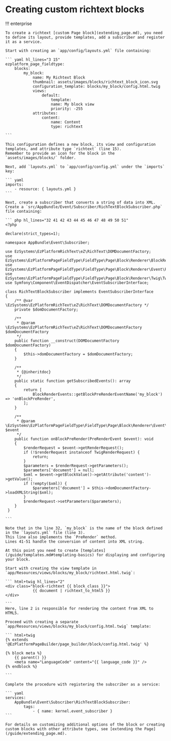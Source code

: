 # Creating custom richtext blocks

!!! enterprise

    To create a richtext [custom Page block](extending_page.md), you need to define its layout, provide templates, add a subscriber and register it as a service.
    
    Start with creating an `app/config/layouts.yml` file containing:
    
    ``` yaml hl_lines="3 15"
    ezplatform_page_fieldtype:
        blocks:
            my_block:
                name: My Richtext Block
                thumbnail: assets/images/blocks/richtext_block_icon.svg
                configuration_template: blocks/my_block/config.html.twig
                views:
                    default:
                        template: 
                        name: My block view
                        priority: -255                    
                attributes:
                    content:
                        name: Content
                        type: richtext
                    
    ``` 
    
    This configuration defines a new block, its view and configuration templates, and attribute type `richtext` (line 15).
    Remember to provide an icon for the block in the `assets/images/blocks/` folder.
    
    Next, add `layouts.yml` to `app/config/config.yml` under the `imports` key:
    
    ``` yaml
    imports:
        - resource: { layouts.yml }
    ```
    
    Next, create a subscriber that converts a string of data into XML. 
    Create a `src/AppBundle/Event/Subscriber/RichTextBlockSubscriber.php` file containing:
    
    ``` php hl_lines="32 41 42 43 44 45 46 47 48 49 50 51"
    <?php
       
    declare(strict_types=1);
      
    namespace AppBundle\Event\Subscriber;
       
    use EzSystems\EzPlatformRichText\eZ\RichText\DOMDocumentFactory;
    use EzSystems\EzPlatformPageFieldType\FieldType\Page\Block\Renderer\BlockRenderEvents;
    use EzSystems\EzPlatformPageFieldType\FieldType\Page\Block\Renderer\Event\PreRenderEvent;
    use EzSystems\EzPlatformPageFieldType\FieldType\Page\Block\Renderer\Twig\TwigRenderRequest;
    use Symfony\Component\EventDispatcher\EventSubscriberInterface;
     
    class RichTextBlockSubscriber implements EventSubscriberInterface
    {
        /** @var \EzSystems\EzPlatformRichText\eZ\RichText\DOMDocumentFactory */
        private $domDocumentFactory;
    
        /**
         * @param \EzSystems\EzPlatformRichText\eZ\RichText\DOMDocumentFactory $domDocumentFactory
         */
        public function __construct(DOMDocumentFactory $domDocumentFactory)
        {
            $this->domDocumentFactory = $domDocumentFactory;
        }
     
        /**
         * {@inheritdoc}
         */
        public static function getSubscribedEvents(): array
        {
            return [
                BlockRenderEvents::getBlockPreRenderEventName('my_block') => 'onBlockPreRender',
            ];
        }
       
        /**
         * @param \EzSystems\EzPlatformPageFieldType\FieldType\Page\Block\Renderer\Event\PreRenderEvent $event
         */
        public function onBlockPreRender(PreRenderEvent $event): void
        {
            $renderRequest = $event->getRenderRequest();
            if (!$renderRequest instanceof TwigRenderRequest) {
                return;
            }
            $parameters = $renderRequest->getParameters();
            $parameters['document'] = null;
            $xml = $event->getBlockValue()->getAttribute('content')->getValue();
            if (!empty($xml)) {
                $parameters['document'] = $this->domDocumentFactory->loadXMLString($xml);
            }
            $renderRequest->setParameters($parameters);
        }
     }
       
    ```
        
    Note that in the line 32, `my_block` is the name of the block defined in the `layouts.yml` file (line 3).
    This line also implements the `PreRender` method.
    Lines 41-51 handle the conversion of content into XML string.
    
    At this point you need to create [templates](/guide/templates.md#templating-basics) for displaying and configuring your block.
            
    Start with creating the view template in `app/Resources/views/blocks/my_block/richtext.html.twig`:
        
    ``` html+twig hl_lines="2"
    <div class="block-richtext {{ block_class }}">
                {{ document | richtext_to_html5 }}
    </div>
        
    ```
    Here, line 2 is responsible for rendering the content from XML to HTML5.
        
    Proceed with creating a separate `app/Resources/views/blocks/my_block/config.html.twig` template:
    
    ``` html+twig
    {% extends '@EzPlatformPageBuilder/page_builder/block/config.html.twig' %}
             
    {% block meta %}
        {{ parent() }}
        <meta name="LanguageCode" content="{{ language_code }}" />
    {% endblock %}
        
    ```
        
    Complete the procedure with registering the subscriber as a service:
            
    ``` yaml
    services:
        AppBundle\Event\Subscriber\RichTextBlockSubscriber:
            tags:
                - { name: kernel.event_subscriber }
    ```
        
    For details on customizing additional options of the block or creating custom blocks with other attribute types, see [extending the Page](/guide/extending_page.md).
